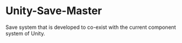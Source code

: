 # Unity-Save-Master
Save system that is developed to co-exist with the current component system of Unity.
